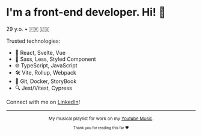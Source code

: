 # I'm a front-end developer. Hi! 👋

29 y.o.  •  :fr: :us: 

Trusted technologies:

- 🚀 React, Svelte, Vue
- 📐 Sass, Less, Styled Component
- 🌐 TypeScript, JavaScript
- 🛠️ Vite, Rollup, Webpack
- 🚦 Git, Docker, StoryBook
- 🔍 Jest/Vitest, Cypress

Connect with me on [LinkedIn](https://linkedin.com/in/nycolaide)!

<hr />

<div align="center"><sub>

My musical playlist for work on my [Youtube Music](https://music.youtube.com/playlist?list=PLcuwjYZE7RhzyPYDkDgBWdNplYBgnwHCM&si=rFzTTRJacjPD0H7G).

<sub>Thank you for reading this far ❤️</sub>

</div>

